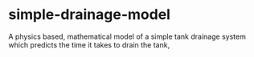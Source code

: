 # simple-drainage-model
 A physics based, mathematical model of a simple tank drainage system which predicts the time it takes to drain the tank,
